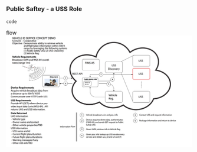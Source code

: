 ### Public Saftey - a USS Role
``````
code
``````
flow
![alt text][logo]

[logo]: vehid.png "Logo Title Text 2"